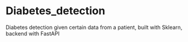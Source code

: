 # Diabetes_detection
Diabetes detection given certain data from a patient, built with Sklearn, backend with FastAPI
